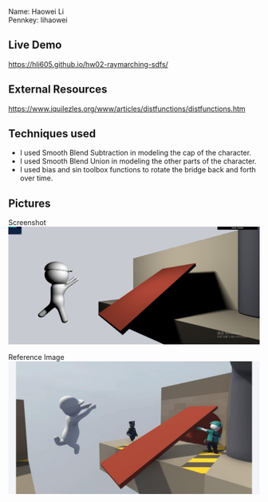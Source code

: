 Name: Haowei Li\
Pennkey: lihaowei

## Live Demo
https://hli605.github.io/hw02-raymarching-sdfs/

## External Resources
https://www.iquilezles.org/www/articles/distfunctions/distfunctions.htm

## Techniques used
- I used Smooth Blend Subtraction in modeling the cap of the character.
- I used Smooth Blend Union in modeling the other parts of the character.
- I used bias and sin toolbox functions to rotate the bridge back and forth over time.

## Pictures
Screenshot
![](./screenshot.png)

Reference Image
![](./Reference_Image.png)

